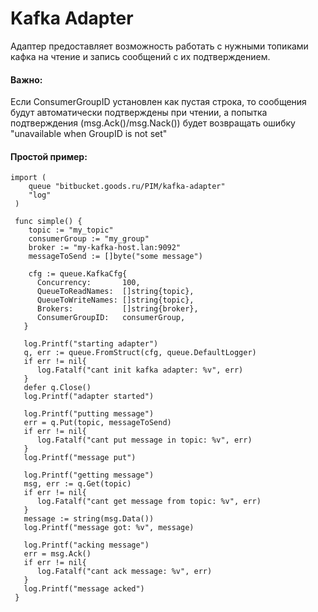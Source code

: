 # Kafka Adapter

Адаптер предоставляет возможность работать с нужными топиками кафка на чтение и запись сообщений с их подтверждением.

#### Важно:
Если ConsumerGroupID установлен как пустая строка, то сообщения будут автоматически подтверждены при чтении, 
а попытка подтверждения (msg.Ack()/msg.Nack()) будет возвращать ошибку "unavailable when GroupID is not set"

#### Простой пример:
```
import (
    queue "bitbucket.goods.ru/PIM/kafka-adapter"
    "log"
 )
 
 func simple() {
    topic := "my_topic"
    consumerGroup := "my_group"
    broker := "my-kafka-host.lan:9092"
    messageToSend := []byte("some message")
    
    cfg := queue.KafkaCfg{
      Concurrency:       100,
      QueueToReadNames:  []string{topic},
      QueueToWriteNames: []string{topic},
      Brokers:           []string{broker},
      ConsumerGroupID:   consumerGroup,
   }

   log.Printf("starting adapter")
   q, err := queue.FromStruct(cfg, queue.DefaultLogger)
   if err != nil{
      log.Fatalf("cant init kafka adapter: %v", err)
   }
   defer q.Close()
   log.Printf("adapter started")

   log.Printf("putting message")
   err = q.Put(topic, messageToSend)
   if err != nil{
      log.Fatalf("cant put message in topic: %v", err)
   }
   log.Printf("message put")

   log.Printf("getting message")
   msg, err := q.Get(topic)
   if err != nil{
      log.Fatalf("cant get message from topic: %v", err)
   }
   message := string(msg.Data())
   log.Printf("message got: %v", message)

   log.Printf("acking message")
   err = msg.Ack()
   if err != nil{
      log.Fatalf("cant ack message: %v", err)
   }
   log.Printf("message acked")
 }
```

